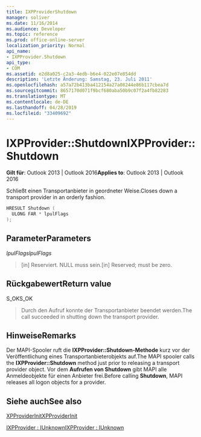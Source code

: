 ```yaml
---
title: IXPProviderShutdown
manager: soliver
ms.date: 11/16/2014
ms.audience: Developer
ms.topic: reference
ms.prod: office-online-server
localization_priority: Normal
api_name:
- IXPProvider.Shutdown
api_type:
- COM
ms.assetid: e2d8a025-c2a3-4edb-b6e4-022e07e854dd
description: 'Letzte Änderung: Samstag, 23. Juli 2011'
ms.openlocfilehash: a57a72b413ba412154a27a08244e86b117cbea7d
ms.sourcegitcommit: 8657170d071f9bcf680aba50b9c07f2a4fb82283
ms.translationtype: MT
ms.contentlocale: de-DE
ms.lasthandoff: 04/28/2019
ms.locfileid: "33409692"
---
```

# <a name="ixpprovidershutdown"></a><span data-ttu-id="ca638-103">IXPProvider::Shutdown</span><span class="sxs-lookup"><span data-stu-id="ca638-103">IXPProvider::Shutdown</span></span>

  
  
<span data-ttu-id="ca638-104">**Gilt für**: Outlook 2013 | Outlook 2016</span><span class="sxs-lookup"><span data-stu-id="ca638-104">**Applies to**: Outlook 2013 | Outlook 2016</span></span> 
  
<span data-ttu-id="ca638-105">Schließt einen Transportanbieter in geordneter Weise.</span><span class="sxs-lookup"><span data-stu-id="ca638-105">Closes down a transport provider in an orderly fashion.</span></span>
  
```cpp
HRESULT Shutdown (
  ULONG FAR * lpulFlags
);
```

## <a name="parameters"></a><span data-ttu-id="ca638-106">Parameter</span><span class="sxs-lookup"><span data-stu-id="ca638-106">Parameters</span></span>

 <span data-ttu-id="ca638-107">_lpulFlags_</span><span class="sxs-lookup"><span data-stu-id="ca638-107">_lpulFlags_</span></span>
  
> <span data-ttu-id="ca638-108">[in] Reserviert. NULL muss sein.</span><span class="sxs-lookup"><span data-stu-id="ca638-108">[in] Reserved; must be zero.</span></span>
    
## <a name="return-value"></a><span data-ttu-id="ca638-109">Rückgabewert</span><span class="sxs-lookup"><span data-stu-id="ca638-109">Return value</span></span>

<span data-ttu-id="ca638-110">S_OK</span><span class="sxs-lookup"><span data-stu-id="ca638-110">S_OK</span></span> 
  
> <span data-ttu-id="ca638-111">Durch den Aufruf konnte der Transportanbieter beendet werden.</span><span class="sxs-lookup"><span data-stu-id="ca638-111">The call succeeded in shutting down the transport provider.</span></span>
    
## <a name="remarks"></a><span data-ttu-id="ca638-112">Hinweise</span><span class="sxs-lookup"><span data-stu-id="ca638-112">Remarks</span></span>

<span data-ttu-id="ca638-113">Der MAPI-Spooler ruft die **IXPProvider::Shutdown-Methode** kurz vor der Veröffentlichung eines Transportanbieterobjekts auf.</span><span class="sxs-lookup"><span data-stu-id="ca638-113">The MAPI spooler calls the **IXPProvider::Shutdown** method just prior to releasing a transport provider object.</span></span> <span data-ttu-id="ca638-114">Vor dem **Aufrufen von Shutdown** gibt MAPI alle Anmeldeobjekte für einen Anbieter frei.</span><span class="sxs-lookup"><span data-stu-id="ca638-114">Before calling **Shutdown**, MAPI releases all logon objects for a provider.</span></span>
  
## <a name="see-also"></a><span data-ttu-id="ca638-115">Siehe auch</span><span class="sxs-lookup"><span data-stu-id="ca638-115">See also</span></span>



[<span data-ttu-id="ca638-116">XPProviderInit</span><span class="sxs-lookup"><span data-stu-id="ca638-116">XPProviderInit</span></span>](xpproviderinit.md)
  
[<span data-ttu-id="ca638-117">IXPProvider : IUnknown</span><span class="sxs-lookup"><span data-stu-id="ca638-117">IXPProvider : IUnknown</span></span>](ixpprovideriunknown.md)

